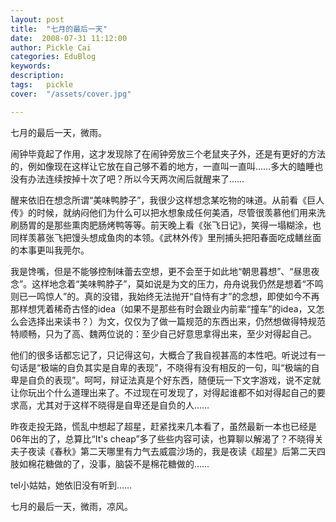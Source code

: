 ```yaml
---
layout: post  
title:  "七月的最后一天"
date:  2008-07-31 11:12:00
author: Pickle Cai  
categories: EduBlog  
keywords: 
description:   
tags:	pickle   
cover:  "/assets/cover.jpg"  

---
```


七月的最后一天，微雨。



闹钟毕竟起了作用，这才发现除了在闹钟旁放三个老鼠夹子外，还是有更好的方法的，例如像现在这样让它放在自己够不着的地方，一直叫一直叫……多大的瞌睡也没有办法连续按掉十次了吧？所以今天两次闹后就醒来了……



 醒来依旧在想念所谓“美味鸭脖子”，我很少这样想念某吃物的味道。从前看《巨人传》的时候，就纳闷他们为什么可以把水想象成任何美酒，尽管很羡慕他们用来洗刷肠胃的是那些熏肉肥肠烤鸭等等。前天晚上看《张飞日记》，笑得一塌糊涂，也同样羡慕张飞把馒头想成鱼肉的本领。《武林外传》里刑捕头把阳春面吃成鳝丝面的本事更叫我莞尔。



我是馋嘴，但是不能够控制味蕾去空想，更不会至于如此地“朝思暮想”、“昼思夜念”。这样地念着“美味鸭脖子”，莫如说是为文的压力，舟舟说我仍然是想着“不鸣则已一鸣惊人”的。真的没错，我始终无法抛开“自恃有才”的念想，即使如今不再那样想凭着稀奇古怪的idea（如果不是那些有时会跟业内前辈“撞车”的idea，又怎么会选择出来读书？）为文，仅仅为了做一篇规范的东西出来，仍然想做得特规范特顺畅，只为了高、魏两位说的：至少自己好意思拿得出来，至少对得起自己。



他们的很多话都忘记了，只记得这句，大概合了我自视甚高的本性吧。听说过有一句话是“极端的自负其实是自卑的表现”，不晓得有没有相反的一句，叫“极端的自卑是自负的表现”。呵呵，辩证法真是个好东西，随便玩一下文字游戏，说不定就让你玩出个什么道理出来了。不过现在可发现了，对得起谁都不如对得起自己的要求高，尤其对于这样不晓得是自卑还是自负的人…… 



昨夜走投无路，慌乱中想起了超星，赶紧找来几本看了，虽然最新一本也已经是06年出的了，总算比“It's cheap”多了些些内容可读，也算聊以解渴了？不晓得关夫子夜读《春秋》第二天哪里有力气去威震沙场的，我是夜读《超星》后第二天四肢如棉花糖做的了，没事，脑袋不是棉花糖做的…… 



tel小姑姑，她依旧没有听到…… 



七月的最后一天，微雨，凉风。



		    
